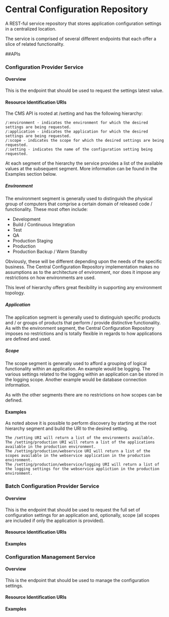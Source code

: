 Central Configuration Repository
================================

A REST-ful service repository that stores application configuration settings in a centralized location.

The service is comprised of several different endpoints that each offer a slice of related functionality.

##APIs

### Configuration Provider Service

#### Overview
This is the endpoint that should be used to request the settings latest value.

#### Resource Identification URIs
The CMS API is rooted at /setting and has the following hierarchy:

    /:environment - indicates the environment for which the desired settings are being requested.
    /:application - indicates the application for which the desired settings are being requested.
    /:scope - indicates the scope for which the desired settings are being requested.
    /:setting - indicates the name of the configuration setting being requested.

At each segment of the hierarchy the service provides a list of the available values at the subsequent segment.
More information can be found in the Examples section below.

##### Environment
The environment segment is generally used to distinguish the physical group of computers that comprise a certain domain of
released code / functionality. These most often include:

- Development
- Build / Continuous Integration
- Test
- QA
- Production Staging
- Production
- Production Backup / Warm Standby

Obviously, these will be different depending upon the needs of the specific business. The Central Configuration Repository
implementation makes no assumptions as to the architecture of environment, nor does it impose any restrictions on how
environments are used.

This level of hierarchy offers great flexibility in supporting any environment topology.

##### Application
The application segment is generally used to distinguish specific products and / or groups of products that perform / provide
distinctive functionality. As with the environment segment, the Central Configuration Repository imposes no restrictions
and is totally flexible in regards to how applications are defined and used.

##### Scope
The scope segment is generally used to afford a grouping of logical functionality within an application. An example would be
logging. The various settings related to the logging within an application can be stored in the logging scope. Another
example would be database connection information.

As with the other segments there are no restrictions on how scopes can be defined.

#### Examples

As noted above it is possible to perform discovery by starting at the root hierarchy segment and build the URI to the desired setting.

    The /setting URI will return a list of the environments available.
    The /setting/production URI will return a list of the applications available in the production environment.
    The /setting/production/webservice URI will return a list of the scopes available in the webservice application in the production environment.
    The /setting/production/webservice/logging URI will return a list of the logging settings for the webservice appliction in the production environment.

### Batch Configuration Provider Service

#### Overview

This is the endpoint that should be used to request the full set of configuration settings for an application and,
optionally, scope (all scopes are included if only the application is provided).

#### Resource Identification URIs

#### Examples

### Configuration Management Service

#### Overview
This is the endpoint that should be used to manage the configuration settings.

#### Resource Identification URIs

#### Examples

